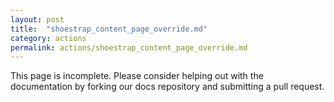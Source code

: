 ```yaml
---
layout: post
title:  "shoestrap_content_page_override.md"
category: actions
permalink: actions/shoestrap_content_page_override.md
---
```


This page is incomplete. Please consider helping out with the documentation by forking our docs repository and submitting a pull request.